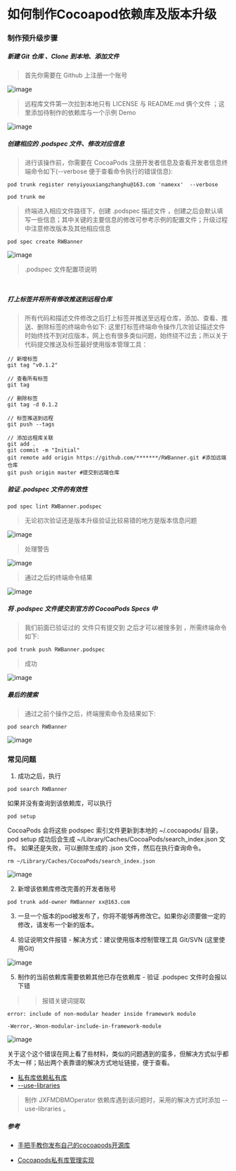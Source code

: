 # 如何制作Cocoapod依赖库及版本升级

### 制作预升级步骤

##### 新建 Git 仓库 、Clone 到本地、添加文件
> 首先你需要在 Github 上注册一个账号

![image](https://github.com/itwyhuaing/Tool/blob/master/Cocoapods/如何制作Cocoapod依赖库/image/1.png)


> 远程库文件第一次拉到本地只有 LICENSE 与 README.md 俩个文件 ；这里添加待制作的依赖库与一个示例 Demo

![image](https://github.com/itwyhuaing/Tool/blob/master/Cocoapods/如何制作Cocoapod依赖库/image/2.png)

##### 创建相应的 .podspec 文件、修改对应信息

> 进行该操作前，你需要在 CocoaPods 注册开发者信息及查看开发者信息终端命令如下(--verbose 便于查看命令执行的错误信息):

```
pod trunk register renyiyouxiangzhanghu@163.com 'namexx'  --verbose

pod trunk me
```

> 终端进入相应文件路径下，创建 .podspec 描述文件 ，创建之后会默认填写一些信息；其中关键的主要信息的修改可参考示例的配置文件；升级过程中注意修改版本及其他相应信息

```
pod spec create RWBanner
```

![image](https://github.com/itwyhuaing/Tool/blob/master/Cocoapods/如何制作Cocoapod依赖库/image/3.png)


>  .podspec 文件配置项说明

```


```


##### 打上标签并将所有修改推送到远程仓库

> 所有代码和描述文件修改之后打上标签并推送至远程仓库，添加、查看、推送、删除标签的终端命令如下:
> 这里打标签终端命令操作几次验证描述文件时始终找不到对应版本，网上也有很多类似问题，始终绕不过去；所以关于代码提交推送及标签最好使用版本管理工具：

```
// 新增标签
git tag "v0.1.2"          

// 查看所有标签
git tag                 

// 删除标签
git tag -d 0.1.2        

// 标签推送到远程
git push --tags         

// 添加远程库关联
git add .
git commit -m "Initial"
git remote add origin https://github.com/*******/RWBanner.git #添加远端仓库
git push origin master #提交到远端仓库
```

##### 验证 .podspec 文件的有效性

```
pod spec lint RWBanner.podspec
```

> 无论初次验证还是版本升级验证比较易错的地方是版本信息问题

![image](https://github.com/itwyhuaing/Tool/blob/master/Cocoapods/如何制作Cocoapod依赖库/image/4_1.png)


> 处理警告

![image](https://github.com/itwyhuaing/Tool/blob/master/Cocoapods/如何制作Cocoapod依赖库/image/4_2.png)


> 通过之后的终端命令结果

![image](https://github.com/itwyhuaing/Tool/blob/master/Cocoapods/如何制作Cocoapod依赖库/image/4_3.png)


##### 将 .podspec 文件提交到官方的 CocoaPods Specs 中

> 我们前面已验证过的 文件只有提交到 之后才可以被搜多到 ，所需终端命令如下:

```
pod trunk push RWBanner.podspec
```

> 成功

![image](https://github.com/itwyhuaing/Tool/blob/master/Cocoapods/如何制作Cocoapod依赖库/image/5.png)


##### 最后的搜索

> 通过之前个操作之后，终端搜索命令及结果如下:

```
pod search RWBanner
```

![image](https://github.com/itwyhuaing/Tool/blob/master/Cocoapods/如何制作Cocoapod依赖库/image/6.png)

### 常见问题
1. 成功之后，执行

```
pod search RWBanner
```

如果并没有查询到该依赖库，可以执行


```
pod setup
```

CocoaPods 会将这些 podspec 索引文件更新到本地的 ~/.cocoapods/ 目录，pod setup 成功后会生成 ~/Library/Caches/CocoaPods/search_index.json 文件。
如果还是失败，可以删除生成的 .json 文件，然后在执行查询命令。

```
rm ~/Library/Caches/CocoaPods/search_index.json
```

![image](https://github.com/itwyhuaing/Tool/blob/master/Cocoapods/如何制作Cocoapod依赖库/image/error_search.png)

2. 新增该依赖库修改完善的开发者账号
```
pod trunk add-owner RWBanner xx@163.com
```

3. 一旦一个版本的pod被发布了，你将不能够再修改它。如果你必须要做一定的修改，请发布一个新的版本。

4. 验证说明文件报错 - 解决方式：建议使用版本控制管理工具 Git/SVN (这里使用Git)

![image](https://github.com/itwyhuaing/Tool/blob/master/Cocoapods/如何制作Cocoapod依赖库/image/error_tag.png)

5. 制作的当前依赖库需要依赖其他已存在依赖库 - 验证 .podspec 文件时会报以下错

>> 报错关键词提取

```
error: include of non-modular header inside framework module

-Werror,-Wnon-modular-include-in-framework-module

```

![image](https://github.com/itwyhuaing/Tool/blob/master/Cocoapods/如何制作Cocoapod依赖库/image/error_lint_1.png)

关于这个这个错误在网上看了些材料，类似的问题遇到的蛮多，但解决方式似乎都不太一样；贴出两个表靠谱的解决方式地址链接，便于查看。

* [私有库依赖私有库](https://www.jianshu.com/p/4d73369b8cf9)
* [--use-libraries](https://blog.csdn.net/weixin_33695082/article/details/86982044)

> 制作 JXFMDBMOperator 依赖库遇到该问题时，采用的解决方式时添加 --use-libraries 。

##### 参考


* [手把手教你发布自己的cocoapods开源库](https://www.jianshu.com/p/3a365f273439)

* [Cocoapods私有库管理实现](http://www.cocoachina.com/ios/20170706/19695.html)
